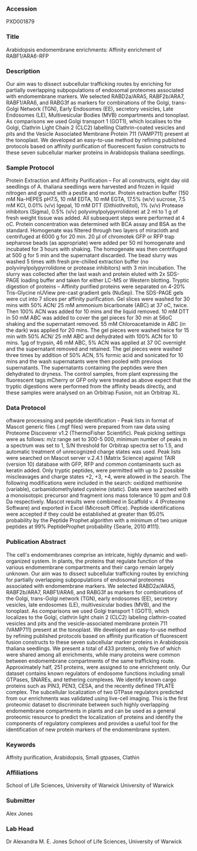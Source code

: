 ### Accession
PXD001879

### Title
Arabidopsis endomembrane enrichments: Affinity enrichment of RABF1/ARA6-RFP

### Description
Our aim was to dissect subcellular trafficking routes by enriching for partially overlapping subpopulations of endosomal proteomes associated with endomembrane markers. We selected RABD2a/ARA5, RABF2b/ARA7, RABF1/ARA6, and RABG3f as markers for combinations of the Golgi, trans-Golgi Network (TGN), Early Endosomes (EE), secretory vesicles, Late Endosomes (LE), Multivesicular Bodies (MVB) compartments and tonoplast. As comparisons we used Golgi transport 1 (GOT1), which localises to the Golgi, Clathrin Light Chain 2 (CLC2) labelling Clathrin-coated vesicles and pits and the Vesicle Associated Membrane Protein 711 (VAMP711) present at the tonoplast. We developed an easy-to-use method by refining published protocols based on affinity purification of fluorescent fusion constructs to these seven subcellular marker proteins in Arabidopsis thaliana seedlings.

### Sample Protocol
Protein Extraction and Affinity Purification – For all constructs, eight day old seedlings of A. thaliana seedlings were harvested and frozen in liquid nitrogen and ground with a pestle and mortar. Protein extraction buffer (150 mM Na-HEPES pH7.5, 10 mM EDTA, 10 mM EGTA, 17.5% (w/v) sucrose, 7.5 mM KCl, 0.01% (v/v) Igepal, 10 mM DTT (Dithiothreitol), 1% (v/v) Protease inhibitors (Sigma), 0.5% (v/v) polyvinylpolypyrrolidone) at 2 ml to 1 g of fresh weight tissue was added. All subsequent steps were performed at 4 oC. Protein concentration was determined with BCA assay and BSA as the standard. Homogenate was filtered through two layers of miracloth and centrifuged at 6000 g for 20 min. 20 μl of chromotek GFP or RFP trap sepharose beads (as appropriate) were added per 50 ml homogenate and incubated for 3 hours with shaking. The homogenate was then centrifuged at 500 g for 5 min and the supernatant discarded. The bead slurry was washed 5 times with fresh pre-chilled extraction buffer (no polyvinylpolypyrrolidone or protease inhibitors) with 3 min incubation. The slurry was collected after the last wash and protein eluted with 2x SDS-PAGE loading buffer and taken for either LC-MS or Western blotting.    Tryptic digestion of proteins – Affinity purified proteins were separated on 4-20% Tris-Glycine nUView pre-cast gradient gels (NuSep). The SDS-PAGE gels were cut into 7 slices per affinity purification. Gel slices were washed for 30 mins with 50% ACN/ 25 mM ammonium bicarbonate (ABC) at 37 oC, twice. Then 100% ACN was added for 10 mins and the liquid removed. 10 mM DTT in 50 mM ABC was added to cover the gel pieces for 30 min at 56oC shaking and the supernatant removed. 55 mM Chloroacetamide in ABC (in the dark) was applied for 20 mins. The gel pieces were washed twice for 15 min with 50% ACN/ 25 mM ABC and dehydrated with 100% ACN for 10 mins. 1μg of trypsin, 46 mM ABC, 5% ACN was applied at 37 0C overnight and the supernatant removed and retained. The gel pieces were washed three times by addition of 50% ACN, 5% formic acid and sonicated for 10 mins and the wash supernatants were then pooled with previous supernatants. The supernatants containing the peptides were then dehydrated to dryness. The control samples, from plant expressing the fluorescent tags mCherry or GFP only were treated as above expect that the tryptic digestions were performed from the affinity beads directly, and these samples were analysed on an Orbitrap Fusion, not an Orbitrap XL.

### Data Protocol
oftware processing and peptide identification - Peak lists in format of Mascot generic files (.mgf files) were prepared from raw data using Proteome Discoverer v1.2 (ThermoFisher Scientific). Peak picking settings were as follows: m/z range set to 300-5 000, minimum number of peaks in a spectrum was set to 1, S/N threshold for Orbitrap spectra set to 1.5, and automatic treatment of unrecognized charge states was used. Peak lists were searched on Mascot server v.2.4.1 (Matrix Science) against TAIR (version 10) database with GFP, RFP and common contaminants such as keratin added. Only tryptic peptides, were permitted with up to 2 possible miscleavages and charge states +2, +3, +4, were allowed in the search. The following modifications were included in the search: oxidized methionine (variable), carbamidomethylated cysteine (static). Data were searched with a monoisotopic precursor and fragment ions mass tolerance 10 ppm and 0.8 Da respectively. Mascot results were combined in Scaffold v. 4 (Proteome Software) and exported in Excel (Microsoft Office). Peptide identifications were accepted if they could be established at greater than 95.0% probability by the Peptide Prophet algorithm with a minimum of two unique peptides at 99% PeptideProphet probability {Searle, 2010 #111}.

### Publication Abstract
The cell's endomembranes comprise an intricate, highly dynamic and well-organized system. In plants, the proteins that regulate function of the various endomembrane compartments and their cargo remain largely unknown. Our aim was to dissect subcellular trafficking routes by enriching for partially overlapping subpopulations of endosomal proteomes associated with endomembrane markers. We selected RABD2a/ARA5, RABF2b/ARA7, RABF1/ARA6, and RABG3f as markers for combinations of the Golgi, trans-Golgi network (TGN), early endosomes (EE), secretory vesicles, late endosomes (LE), multivesicular bodies (MVB), and the tonoplast. As comparisons we used Golgi transport 1 (GOT1), which localizes to the Golgi, clathrin light chain 2 (CLC2) labeling clathrin-coated vesicles and pits and the vesicle-associated membrane protein 711 (VAMP711) present at the tonoplast. We developed an easy-to-use method by refining published protocols based on affinity purification of fluorescent fusion constructs to these seven subcellular marker proteins in Arabidopsis thaliana seedlings. We present a total of 433 proteins, only five of which were shared among all enrichments, while many proteins were common between endomembrane compartments of the same trafficking route. Approximately half, 251 proteins, were assigned to one enrichment only. Our dataset contains known regulators of endosome functions including small GTPases, SNAREs, and tethering complexes. We identify known cargo proteins such as PIN3, PEN3, CESA, and the recently defined TPLATE complex. The subcellular localization of two GTPase regulators predicted from our enrichments was validated using live-cell imaging. This is the first proteomic dataset to discriminate between such highly overlapping endomembrane compartments in plants and can be used as a general proteomic resource to predict the localization of proteins and identify the components of regulatory complexes and provides a useful tool for the identification of new protein markers of the endomembrane system.

### Keywords
Affnity purification, Arabidopsis, Small gtpases, Clathin

### Affiliations
School of Life Sciences, University  of Warwick
University of Warwick

### Submitter
Alex Jones

### Lab Head
Dr Alexandra M. E. Jones
School of Life Sciences, University  of Warwick


